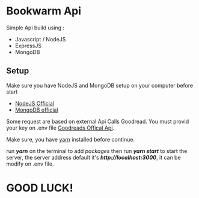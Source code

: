 # Bookwarm Api


Simple Api build using :
* Javascript / NodeJS
* ExpressJS
* MongoDB


## Setup
Make sure you have NodeJS and MongoDB setup on your computer before start
* [NodeJS Official](https://nodejs.org/)
* [MongoDB official](https://docs.mongodb.com/)


Some request are based on external Api Calls Goodread.
You must provid your key on .env file
[Goodreads Offical Api](https://www.goodreads.com/api).


Make sure, you have [yarn](https://yarnpkg.com/) installed before continue.


run ***yarn*** on the terminal to add *packages* then run ***yarn start*** to start the server, the server address default it's ***http://localhost:3000***, it can be modify on .env file.


# GOOD LUCK!



